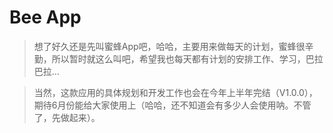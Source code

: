 # Bee App

> 想了好久还是先叫蜜蜂App吧，哈哈，主要用来做每天的计划，蜜蜂很辛勤，所以暂时就这么叫吧，希望我也每天都有计划的安排工作、学习，巴拉巴拉...

> 当然，这款应用的具体规划和开发工作也会在今年上半年完结（V1.0.0），期待6月份能给大家使用上（哈哈，还不知道会有多少人会使用呐。不管了，先做起来）。

